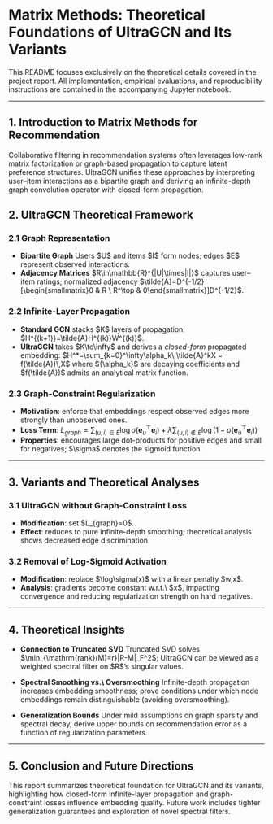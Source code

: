 # Matrix Methods: Theoretical Foundations of UltraGCN and Its Variants

This README focuses exclusively on the theoretical details covered in the project report. All implementation, empirical evaluations, and reproducibility instructions are contained in the accompanying Jupyter notebook.

---

## 1. Introduction to Matrix Methods for Recommendation

Collaborative filtering in recommendation systems often leverages low-rank matrix factorization or graph-based propagation to capture latent preference structures. UltraGCN unifies these approaches by interpreting user–item interactions as a bipartite graph and deriving an infinite-depth graph convolution operator with closed-form propagation.

## 2. UltraGCN Theoretical Framework

### 2.1 Graph Representation

* **Bipartite Graph**
  Users \$U\$ and items \$I\$ form nodes; edges \$E\$ represent observed interactions.
* **Adjacency Matrices**
  \$R\in\mathbb{R}^{|U|\times|I|}\$ captures user–item ratings; normalized adjacency \$\tilde{A}=D^{-1/2}\[\begin{smallmatrix}0 & R \ R^\top & 0\end{smallmatrix}]D^{-1/2}\$.

### 2.2 Infinite-Layer Propagation

* **Standard GCN** stacks \$K\$ layers of propagation:
  \$H^{(k+1)}=\tilde{A}H^{(k)}W^{(k)}\$.
* **UltraGCN** takes \$K\to\infty\$ and derives a *closed-form* propagated embedding:
  $H^*=\sum_{k=0}^\infty\alpha_k\,\tilde{A}^kX = f(\tilde{A})\,X$
  where \${\alpha\_k}\$ are decaying coefficients and \$f(\tilde{A})\$ admits an analytical matrix function.

### 2.3 Graph-Constraint Regularization

* **Motivation**: enforce that embeddings respect observed edges more strongly than unobserved ones.
* **Loss Term**:
  $L_{graph}=\sum_{(u,i)\in E}\log\sigma\bigl(\mathbf{e}_u^\top \mathbf{e}_i\bigr) + \lambda\sum_{(u,i)\notin E}\log\bigl(1-\sigma(\mathbf{e}_u^\top \mathbf{e}_i)\bigr)$
* **Properties**: encourages large dot-products for positive edges and small for negatives; \$\sigma\$ denotes the sigmoid function.

---

## 3. Variants and Theoretical Analyses

### 3.1 UltraGCN without Graph-Constraint Loss

* **Modification**: set \$L\_{graph}=0\$.
* **Effect**: reduces to pure infinite-depth smoothing; theoretical analysis shows decreased edge discrimination.

### 3.2 Removal of Log-Sigmoid Activation

* **Modification**: replace \$\log\sigma(x)\$ with a linear penalty \$w,x\$.
* **Analysis**: gradients become constant w\.r.t.\ \$x\$, impacting convergence and reducing regularization strength on hard negatives.

---

## 4. Theoretical Insights

* **Connection to Truncated SVD**
  Truncated SVD solves \$\min\_{\mathrm{rank}(M)=r}|R-M|\_F^2\$; UltraGCN can be viewed as a weighted spectral filter on \$R\$’s singular values.

* **Spectral Smoothing vs.\ Oversmoothing**
  Infinite-depth propagation increases embedding smoothness; prove conditions under which node embeddings remain distinguishable (avoiding oversmoothing).

* **Generalization Bounds**
  Under mild assumptions on graph sparsity and spectral decay, derive upper bounds on recommendation error as a function of regularization parameters.

---

## 5. Conclusion and Future Directions

This report summarizes theoretical foundation for UltraGCN and its variants, highlighting how closed-form infinite-layer propagation and graph-constraint losses influence embedding quality. Future work includes tighter generalization guarantees and exploration of novel spectral filters.
